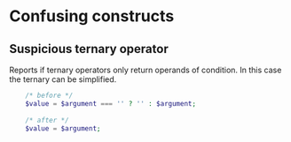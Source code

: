 # Confusing constructs

## Suspicious ternary operator

Reports if ternary operators only return operands of condition. In this case the ternary can be simplified.

```php
    /* before */
    $value = $argument === '' ? '' : $argument;
    
    /* after */
    $value = $argument;
```